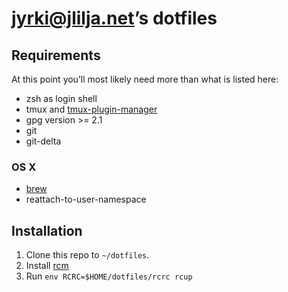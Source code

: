 # jyrki@jlilja.net’s dotfiles

## Requirements

At this point you’ll most likely need more than what is listed here:

- zsh as login shell
- tmux and [tmux-plugin-manager](https://github.com/tmux-plugins/tpm)
- gpg version >= 2.1
- git
- git-delta

### OS X

- [brew](https://brew.sh)
- reattach-to-user-namespace

## Installation

1. Clone this repo to `~/dotfiles`.
2. Install [rcm](https://github.com/thoughtbot/rcm)
3. Run `env RCRC=$HOME/dotfiles/rcrc rcup`

